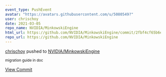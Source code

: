 ```yaml
---
event_type: PushEvent
avatar: "https://avatars.githubusercontent.com/u/5080549?"
user: chrischoy
date: 2021-03-05
repo_name: NVIDIA/MinkowskiEngine
html_url: https://github.com/NVIDIA/MinkowskiEngine/commit/2fbf4cf65b6ec6985116aeca6cdf7c616d1a9cd3
repo_url: https://github.com/NVIDIA/MinkowskiEngine
---
```


<a href='https://github.com/chrischoy' target='_blank'>chrischoy</a> pushed to <a href='https://github.com/NVIDIA/MinkowskiEngine' target='_blank'>NVIDIA/MinkowskiEngine</a>

<small>migration guide in doc</small>

<a href='https://github.com/NVIDIA/MinkowskiEngine/commit/2fbf4cf65b6ec6985116aeca6cdf7c616d1a9cd3' target='_blank'>View Commit</a>